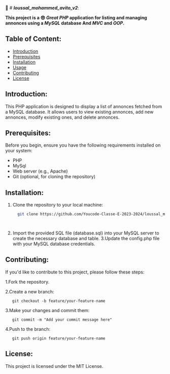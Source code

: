 :rocket:  # ***loussal_mohammed_avito_v2***:

 **This project is a 😎 ***Great*** ***PHP*** application for listing and managing annonces using a ***MySQL*** database And ***MVC*** and ***OOP***.**

## Table of Content:

- [Introduction](#introduction)
- [Prerequisites](#prerequisites)
- [Installation](#installation)
- [Usage](#usage)
- [Contributing](#contributing)
- [License](#license)

## Introduction:

  This PHP application is designed to display a list of annonces fetched from a MySQL database. It allows users to view existing annonces, add new annonces, modify existing ones, and delete annonces.

## Prerequisites:

Before you begin, ensure you have the following requirements installed on your system:
  - PHP
  - MySql
  - Web server (e.g., Apache)
  - Git (optional, for cloning the repository)

## Installation:

 1. Clone the repository to your local machine:

     ```bash
       git clone https://github.com/Youcode-Classe-E-2023-2024/loussal_mohammed_avito_v2.git
    
  
 3. Import the provided SQL file (database.sql) into your MySQL server to create the necessary database and table. 3.Update the config.php file with your MySQL database 
  credentials.

## Contributing:
  If you'd like to contribute to this project, please follow these steps:

  1.Fork the repository.
  

  2.Create a new branch:

       git checkout -b feature/your-feature-name
  3.Make your changes and commit them:

       git commit -m "Add your commit message here"
  4.Push to the branch:

       git push origin feature/your-feature-name

## License:

This project is licensed under the MIT License.
 

